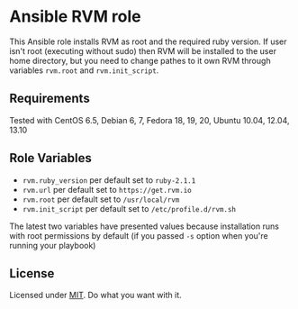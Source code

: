 Ansible RVM role
===

This Ansible role installs RVM as root and the required ruby version. If user isn't root (executing without sudo) then RVM will be installed to the user home directory, but you need to change pathes to it own RVM through variables `rvm.root` and `rvm.init_script`.

Requirements
------------
Tested with CentOS 6.5, Debian 6, 7, Fedora 18, 19, 20, Ubuntu 10.04, 12.04, 13.10

Role Variables
--------------
- `rvm.ruby_version` per default set to `ruby-2.1.1`
- `rvm.url` per default set to `https://get.rvm.io`
- `rvm.root` per default set to `/usr/local/rvm`
- `rvm.init_script` per default set to `/etc/profile.d/rvm.sh`

The latest two variables have presented values because installation runs with root permissions by default (if you passed `-s` option when you're running your playbook)

License
-------
Licensed under [MIT](https://github.com/newmen/rvm/blob/master/LICENSE). Do what you want with it.
